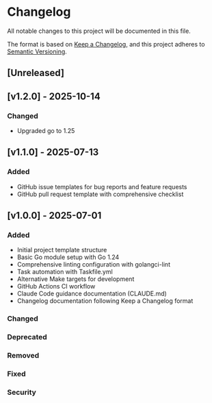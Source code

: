# Changelog

All notable changes to this project will be documented in this file.

The format is based on [Keep a Changelog](https://keepachangelog.com/en/1.1.0/),
and this project adheres to [Semantic Versioning](https://semver.org/spec/v2.0.0.html).

## [Unreleased]

## [v1.2.0] - 2025-10-14

### Changed
- Upgraded go to 1.25

## [v1.1.0] - 2025-07-13

### Added
- GitHub issue templates for bug reports and feature requests
- GitHub pull request template with comprehensive checklist

## [v1.0.0] - 2025-07-01

### Added
- Initial project template structure
- Basic Go module setup with Go 1.24
- Comprehensive linting configuration with golangci-lint
- Task automation with Taskfile.yml
- Alternative Make targets for development
- GitHub Actions CI workflow
- Claude Code guidance documentation (CLAUDE.md)
- Changelog documentation following Keep a Changelog format

### Changed

### Deprecated

### Removed

### Fixed

### Security